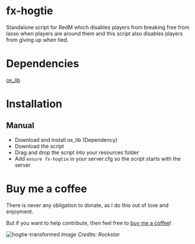 # fx-hogtie

Standalone script for RedM which disables players from breaking free from lasso when players are around them and this script also disables players from giving up when tied.

# Dependencies
[ox_lib](https://github.com/overextended/ox_lib/releases)

# Installation

## Manual
 - Download and install ox_lib (Dependency) 
 - Download the script
 - Drag and drop the script into your resources folder
 - Add `ensure fx-hogtie` in your server.cfg so the script starts with the server

# Buy me a coffee

There is never any obligation to donate, as I do this out of love and enjoyment. 

But if you want to help contribute, then feel free to [buy me a coffee](https://ko-fi.com/bilal_)!

 ![hogtie-transformed](https://github.com/Bilalgaming250/fx-hogtie/assets/76534698/133e293a-e431-4539-9982-7b60be3f7c81)
 *Image Credits: Rockstar*
